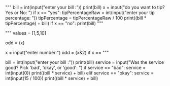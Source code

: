 

""" bill = int(input("enter your bill :"))
print(bill)
x = input("do you want to tip? Yes or No: ")
if x == "yes":
    tipPercentageRaw = int(input("enter your tip percentage: "))
    tipPercentage = tipPercentageRaw / 100
    print((bill * tipPercentage) + bill)
if x == "no":
    print(bill) """






""" values = [1,5,10]

odd = (x)

x = input("enter number:")
odd = (x&2)
if x == """






bill = int(input("enter your bill :"))
print(bill)
service = input("Was the service good? Pick 'bad', 'okay', or 'good': ")
if service == "bad":
    service = int(input(0))
    print((bill * service) + bill)
elif service == "okay":
    service = int(input(15 / 100))
    print((bill * service) + bill)